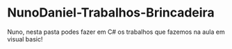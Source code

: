 # NunoDaniel-Trabalhos-Brincadeira

Nuno, nesta pasta podes fazer em C# os trabalhos que fazemos na aula em visual basic!
